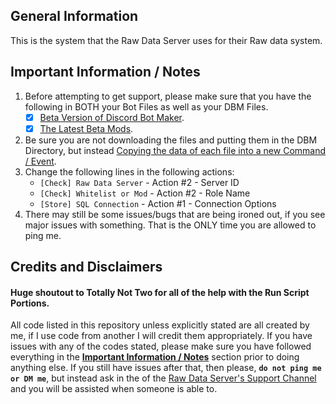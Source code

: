 ## General Information    
This is the system that the Raw Data Server uses for their Raw data system.

## Important Information / Notes    

1. Before attempting to get support, please make sure that you have the following in BOTH your Bot Files as well as your DBM Files.
    - [x] [Beta Version of Discord Bot Maker](https://dbotmaker.io/forums/threads/how-to-join-the-beta-version-for-newbies-and-more.63/).
    - [x] [The Latest Beta Mods](https://github.com/Discord-Bot-Maker-Mods/DBM-Mods/tree/beta).
2. Be sure you are not downloading the files and putting them in the DBM Directory, but instead [Copying the data of each file into a new Command / Event](https://i.imgur.com/gDWVVXl.png).    
3. Change the following lines in the following actions:
    - `[Check] Raw Data Server` - Action #2 - Server ID
    - `[Check] Whitelist or Mod` - Action #2 - Role Name
    - `[Store] SQL Connection` - Action #1 - Connection Options
4. There may still be some issues/bugs that are being ironed out, if you see major issues with something. That is the ONLY time you are allowed to ping me.


## Credits and Disclaimers   
#### Huge shoutout to Totally Not Two for all of the help with the Run Script Portions.
All code listed in this repository unless explicitly stated are all created by me, if I use code from another I will credit them appropriately. If you have issues with any of the codes stated, please make sure you have followed everything in the **[Important Information / Notes](/Verification%20System/README.md#important-information--notes)** section prior to doing anything else. If you still have issues after that, then please, **`do not ping me or DM me`**, but instead ask in the of the [Raw Data Server's Support Channel](https://discord.gg/cW9zmCu) and you will be assisted when someone is able to.
